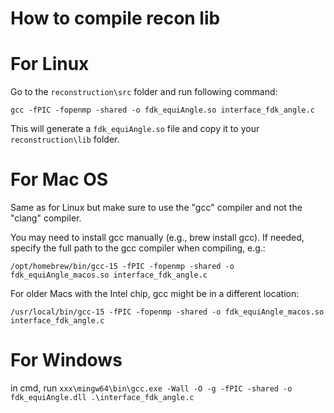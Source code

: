 
# How to compile recon lib

# For Linux
Go to the `reconstruction\src` folder and run following command:

`gcc -fPIC -fopenmp -shared -o fdk_equiAngle.so interface_fdk_angle.c`

This will generate a `fdk_equiAngle.so` file and copy it to your `reconstruction\lib` folder.

# For Mac OS
Same as for Linux but make sure to use the "gcc" compiler and not the "clang" compiler.

You may need to install gcc manually (e.g., brew install gcc).
If needed, specify the full path to the gcc compiler when compiling, e.g.:

`/opt/homebrew/bin/gcc-15 -fPIC -fopenmp -shared -o fdk_equiAngle_macos.so interface_fdk_angle.c`

For older Macs with the Intel chip, gcc might be in a different location:

`/usr/local/bin/gcc-15 -fPIC -fopenmp -shared -o fdk_equiAngle_macos.so interface_fdk_angle.c`

# For Windows
in cmd, run `xxx\mingw64\bin\gcc.exe -Wall -O -g -fPIC -shared -o fdk_equiAngle.dll .\interface_fdk_angle.c `
